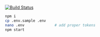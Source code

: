 [![Build Status](https://travis-ci.com/makbol/vuether-api.svg?token=5zQdQH4tCqNvgQS4MRNv&branch=master)](https://travis-ci.com/makbol/vuether-api)

```bash
npm i
cp .env.sample .env
nano .env              # add proper tokens
npm start
```
